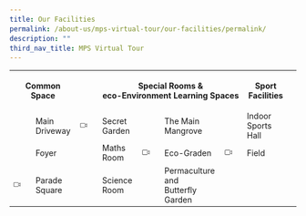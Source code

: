 ```yaml
---
title: Our Facilities
permalink: /about-us/mps-virtual-tour/our-facilities/permalink/
description: ""
third_nav_title: MPS Virtual Tour
---
```

<table style="width:100%">
  <tr>
		<th colspan="2"><p align = "center">Common Space</p></th>
		<th></th>
    <th colspan="4"><p align = "center">Special Rooms & <br>eco-Environment Learning Spaces</p></th>
    <th colspan="2"><p align = "center">Sport Facilities</p></th>
		<th></th>
  </tr>
  <tr>
    <td></td>
		<td>Main Driveway</td>
		<td><img src="/images/About%20As/Virtual%20Tour/camera.jpg" style="width: 50%; height: 50%; float = right"/></td>
		<td>Secret Garden</td>
		<td></td>
		<td>The Main  Mangrove</td>
		<td></td>
		<td>Indoor Sports Hall</td>
  </tr>
	<tr>
    <td></td>
		<td>Foyer</td>
		<td></td>
		<td>Maths Room</td>
		<td><img src="/images/About%20As/Virtual%20Tour/camera.jpg" style="width: 50%; height: 50%; float = right"/></td>
		<td>Eco-Graden</td>
		<td><img src="/images/About%20As/Virtual%20Tour/camera.jpg" style="width: 50%; height: 50%; float = right"/></td>
		<td>Field</td>
  </tr>
	<tr>
    <td><img src="/images/About%20As/Virtual%20Tour/camera.jpg" style="width: 50%; height: 50%; float = right"/></td>
		<td>Parade Square</td>
		<td></td>
		<td>Science Room</td>
		<td></td>
		<td>Permaculture and <br> Butterfly Garden</td>
		<td></td>
		<td></td>
  </tr>
</table>